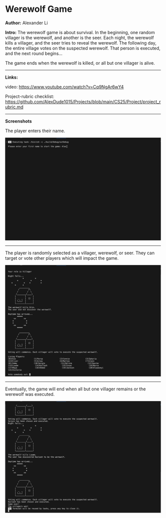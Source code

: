 # Werewolf Game

**Author:** 
Alexander Li

**Intro:**
The werewolf game is about survival. In the beginning, one random villager is the werewolf, and another is the seer.
Each night, the werewolf kills a villager, and the seer tries to reveal the werewolf. The following day, the entire
village votes on the suspected werewolf. That person is executed, and the next round begins...

The game ends when the werewolf is killed, or all but one villager is alive.

---

**Links:**

video: https://www.youtube.com/watch?v=Cq9NgAr6wY4

Project-rubric checklist: https://github.com/AlexDude1015/Projects/blob/main/CS25/Project/project_rubric.md


---



**Screenshots**

The player enters their name.

![Setup](setup.png "Game setup")

---


The player is randomly selected as a villager, werewolf, or seer. They can target or vote other players which will impact the game.

![Rounds](rounds.png "Each round")

---

Eventually, the game will end when all but one villager remains or the werewolf was executed.

![Ending](ending.png "Ending")



